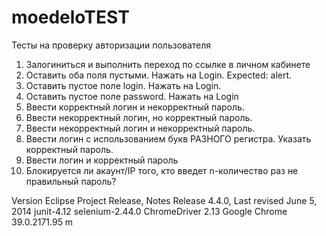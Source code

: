 moedeloTEST
===========

Тесты на проверку авторизации пользователя

1. Залогиниться и выполнить переход по ссылке в личном кабинете 
2. Оставить оба поля пустыми. Нажать на Login. Expected: alert.
3. Оставить пустое поле login. Нажать на Login.
4. Оставить пустое поле password. Нажать на Login
5. Ввeсти корректный логин и некорректный пароль.
6. Ввeсти некорректный логин, но корректный пароль.
7. Ввeсти некорректный логин и некорректный пароль.
8. Ввeсти логин с использованием букв РАЗНОГО регистра. Указать корректный пароль.
9. Ввeсти логин <script>alert(123)</script> и корректный пароль
10. Блокируется ли акаунт/IP того, кто введет n-количество раз не правильный пароль?

Version
Eclipse Project Release, Notes Release 4.4.0, Last revised June 5, 2014
junit-4.12
selenium-2.44.0
ChromeDriver 2.13
Google Chrome 39.0.2171.95 m
